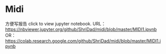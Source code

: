 # Midi
方便写报告
click to view jupyter notebook. URL：https://nbviewer.jupyter.org/github/ShriDad/midi/blob/master/MIDI1.ipynb
OR：https://colab.research.google.com/github/ShriDad/midi/blob/master/MIDI1.ipynb

